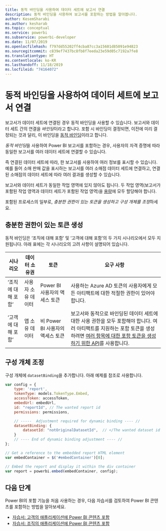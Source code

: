 ```yaml
---
title: 동적 바인딩을 사용하여 데이터 세트에 보고서 연결
description: 동적 바인딩을 사용하여 보고서를 포함하는 방법을 알아봅니다.
author: KesemSharabi
ms.author: kesharab
ms.topic: conceptual
ms.service: powerbi
ms.subservice: powerbi-developer
ms.date: 11/07/2019
ms.openlocfilehash: f797dd55202ff4cba87cc3a15601d85091e94823
ms.sourcegitcommit: c839ef7437bc8fb8f7eeda23e59d05c7192a7fe8
ms.translationtype: HT
ms.contentlocale: ko-KR
ms.lasthandoff: 11/18/2019
ms.locfileid: "74164072"
---
```

# <a name="connect-a-report-to-a-dataset-using-dynamic-binding"></a>동적 바인딩을 사용하여 데이터 세트에 보고서 연결 

보고서가 데이터 세트에 연결된 경우 동적 바인딩을 사용할 수 있습니다. 보고서와 데이터 세트 간의 연결을 *바인딩*이라고 합니다. 포함 시 바인딩이 결정되면, 이전에 미리 결정되는 것과 달리, 이 바인딩을 [동적 바인딩](https://nam06.safelinks.protection.outlook.com/?url=https%3A%2F%2Fen.wikipedia.org%2Fwiki%2FLate_binding&data=02%7C01%7CKesem.Sharabi%40microsoft.com%7C5d5b0d2d62cf4818f0c108d7635b151e%7C72f988bf86f141af91ab2d7cd011db47%7C1%7C0%7C637087115150775585&sdata=AbEtdJvgy4ivi4v4ziuui%2Bw2ibTQQXBQNYRKbXn5scA%3D&reserved=0)이라고 합니다.
 
*동적 바인딩*을 사용하여 Power BI 보고서를 포함하는 경우, 사용자의 자격 증명에 따라 동일한 보고서를 여러 데이터 세트에 연결할 수 있습니다.
 
즉 연결된 데이터 세트에 따라, 한 보고서를 사용하여 여러 정보를 표시할 수 있습니다. 예를 들어 소매 판매 값을 표시하는 보고서를 여러 소매점 데이터 세트에 연결하고, 연결된 소매점의 데이터 세트에 따라 여러 결과를 생성할 수 있습니다.
 
보고서와 데이터 세트가 동일한 작업 영역에 있지 않아도 됩니다. 두 작업 영역(보고서가 포함된 작업 영역과 데이터 세트가 포함된 작업 영역)을 [용량](azure-pbie-create-capacity.md)에 모두 할당해야 합니다.

포함된 프로세스의 일부로, *충분한 권한이 있는 토큰을 생성하고* *구성 개체를 조정*하세요.


## <a name="generating-a-token-with-sufficient-permissions"></a>충분한 권한이 있는 토큰 생성

동적 바인딩은 ‘조직에 대해 포함’ 및 ‘고객에 대해 포함’의 두 가지 시나리오에서 모두 지원됩니다.   아래 표에는 각 시나리오의 고려 사항이 설명되어 있습니다.


|시나리오  |데이터 소유권  |토큰  |요구 사항  |
|---------|---------|---------|---------|
|‘조직에 대해 포함’     |사용자 소유 데이터         |Power BI 사용자의 액세스 토큰         |사용하는 Azure AD 토큰의 사용자에게 모든 아티팩트에 대한 적절한 권한이 있어야 합니다.         |
|‘고객에 대해 포함’      |앱 소유 데이터         |비 Power BI 사용자의 액세스 토큰         |보고서와 동적으로 바인딩된 데이터 세트에 대한 사용 권한을 모두 포함해야 합니다. 여러 아티팩트를 지원하는 포함 토큰을 생성하려면 [여러 항목에 대한 포함 토큰을 생성하기 위한 API](embed-sample-for-customers.md#multiEmbedToken)를 사용합니다.         |

## <a name="adjusting-the-config-object"></a>구성 개체 조정
구성 개체에 `datasetBinding`을 추가합니다. 아래 예제를 참조로 사용합니다.

```javascript
var config = {
    type: 'report',
    tokenType: models.TokenType.Embed,
    accessToken: accessToken,
    embedUrl: embedUrl,
    id: "reportId", // The wanted report id
    permissions: permissions,

    // -----  Adjustment required for dynamic binding ---- //
    datasetBinding: {
        datasetId: "notOriginalDatasetId",  // </The wanted dataset id
    }
    // ---- End of dynamic binding adjustment ---- //
};

// Get a reference to the embedded report HTML element
var embedContainer = $('#embedContainer')[0];

// Embed the report and display it within the div container
var report = powerbi.embed(embedContainer, config);
```

## <a name="next-steps"></a>다음 단계

Power BI의 포함 기능을 처음 사용하는 경우, 다음 자습서를 검토하여 Power BI 콘텐츠를 포함하는 방법을 알아보세요.
* [자습서: 고객의 애플리케이션에 Power BI 콘텐츠 포함](embed-sample-for-customers.md)
* [자습서: 조직의 애플리케이션에 Power BI 콘텐츠 포함](embed-sample-for-your-organization.md)